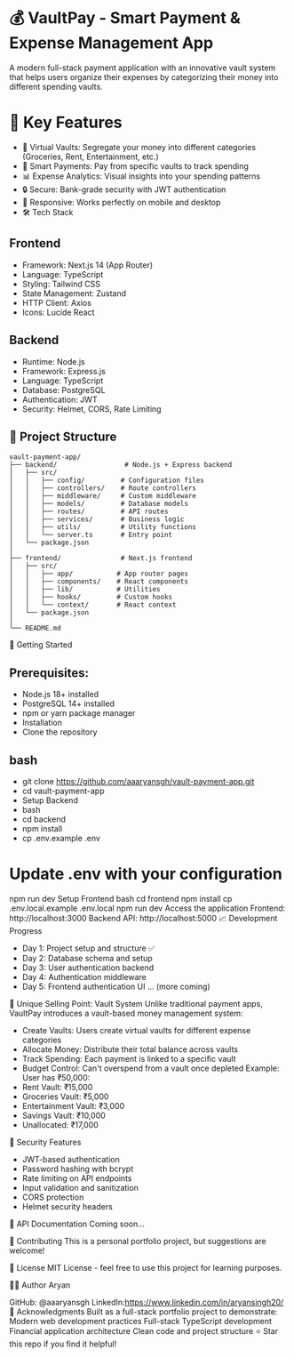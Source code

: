 

# 💰 VaultPay - Smart Payment & Expense Management App
A modern full-stack payment application with an innovative vault system that helps users organize their expenses by categorizing their money into different spending vaults.

# 🌟 Key Features
- 🏦 Virtual Vaults: Segregate your money into different categories (Groceries, Rent, Entertainment, etc.)
- 💸 Smart Payments: Pay from specific vaults to track spending
- 📊 Expense Analytics: Visual insights into your spending patterns
- 🔒 Secure: Bank-grade security with JWT authentication
- 📱 Responsive: Works perfectly on mobile and desktop
- 🛠️ Tech Stack
## Frontend
- Framework: Next.js 14 (App Router)
- Language: TypeScript
- Styling: Tailwind CSS
- State Management: Zustand
- HTTP Client: Axios
- Icons: Lucide React
## Backend
- Runtime: Node.js
- Framework: Express.js
- Language: TypeScript
- Database: PostgreSQL
- Authentication: JWT
- Security: Helmet, CORS, Rate Limiting
## 📁 Project Structure
```text
vault-payment-app/
├── backend/                 # Node.js + Express backend
│   ├── src/
│   │   ├── config/         # Configuration files
│   │   ├── controllers/    # Route controllers
│   │   ├── middleware/     # Custom middleware
│   │   ├── models/         # Database models
│   │   ├── routes/         # API routes
│   │   ├── services/       # Business logic
│   │   ├── utils/          # Utility functions
│   │   └── server.ts       # Entry point
│   └── package.json
│
├── frontend/               # Next.js frontend
│   ├── src/
│   │   ├── app/           # App router pages
│   │   ├── components/    # React components
│   │   ├── lib/           # Utilities
│   │   ├── hooks/         # Custom hooks
│   │   └── context/       # React context
│   └── package.json
│
└── README.md
```
🚀 Getting Started
## Prerequisites:
- Node.js 18+ installed
- PostgreSQL 14+ installed
- npm or yarn package manager
- Installation
- Clone the repository
## bash
- git clone https://github.com/aaaryansgh/vault-payment-app.git
- cd vault-payment-app
- Setup Backend
- bash
- cd backend
- npm install
- cp .env.example .env
# Update .env with your configuration
npm run dev
Setup Frontend
bash
cd frontend
npm install
cp .env.local.example .env.local
npm run dev
Access the application
Frontend: http://localhost:3000
Backend API: http://localhost:5000
📈 Development Progress
- Day 1: Project setup and structure ✅
- Day 2: Database schema and setup
- Day 3: User authentication backend
- Day 4: Authentication middleware
- Day 5: Frontend authentication UI
 ... (more coming)
 
🎯 Unique Selling Point: Vault System
Unlike traditional payment apps, VaultPay introduces a vault-based money management system:

- Create Vaults: Users create virtual vaults for different expense categories
- Allocate Money: Distribute their total balance across vaults
- Track Spending: Each payment is linked to a specific vault
- Budget Control: Can't overspend from a vault once depleted
Example: User has ₹50,000:
- Rent Vault: ₹15,000
- Groceries Vault: ₹5,000
- Entertainment Vault: ₹3,000
- Savings Vault: ₹10,000
- Unallocated: ₹17,000

🔐 Security Features
- JWT-based authentication
- Password hashing with bcrypt
- Rate limiting on API endpoints
- Input validation and sanitization
- CORS protection
- Helmet security headers

📝 API Documentation
Coming soon...

🤝 Contributing
This is a personal portfolio project, but suggestions are welcome!

📄 License
MIT License - feel free to use this project for learning purposes.

👨‍💻 Author
Aryan

GitHub: @aaaryansgh
LinkedIn:https://www.linkedin.com/in/aryansingh20/
🙏 Acknowledgments
Built as a full-stack portfolio project to demonstrate:
Modern web development practices
Full-stack TypeScript development
Financial application architecture
Clean code and project structure
⭐ Star this repo if you find it helpful!


